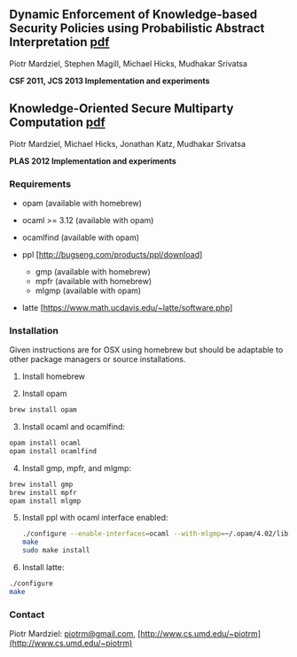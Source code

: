 ## Dynamic Enforcement of Knowledge-based Security Policies using Probabilistic Abstract Interpretation [pdf](http://www.cs.umd.edu/~mwh/papers/beliefpol-extended.pdf)

Piotr Mardziel, Stephen Magill, Michael Hicks, Mudhakar Srivatsa

**CSF 2011, JCS 2013 Implementation and experiments**

## Knowledge-Oriented Secure Multiparty Computation [pdf](http://www.cs.umd.edu/~mwh/papers/belief-smc.pdf)

Piotr Mardziel, Michael Hicks, Jonathan Katz, Mudhakar Srivatsa

**PLAS 2012 Implementation and experiments**

### Requirements
  * opam      (available with homebrew)

  * ocaml >= 3.12 (available with opam)

  * ocamlfind (available with opam)

  * ppl [http://bugseng.com/products/ppl/download]
    - gmp   (available with homebrew)
    - mpfr  (available with homebrew)
    - mlgmp (available with opam)

  * latte [https://www.math.ucdavis.edu/~latte/software.php]

### Installation

Given instructions are for OSX using homebrew but should be adaptable
to other package managers or source installations.

1. Install homebrew

2. Install opam

```bash
brew install opam
```

3. Install ocaml and ocamlfind:

```bash
opam install ocaml
opam install ocamlfind
```

4. Install gmp, mpfr, and mlgmp:

```bash
brew install gmp
brew install mpfr
opam install mlgmp
```

5. Install ppl with ocaml interface enabled:

    ```bash
    ./configure --enable-interfaces=ocaml --with-mlgmp=~/.opam/4.02/lib/gmp
    make
    sudo make install
    ```

6. Install latte:

  ```bash
  ./configure
  make
  ```

### Contact
Piotr Mardziel: [piotrm@gmail.com](mailto:piotrm@gmail.com),
[http://www.cs.umd.edu/~piotrm](http://www.cs.umd.edu/~piotrm)
